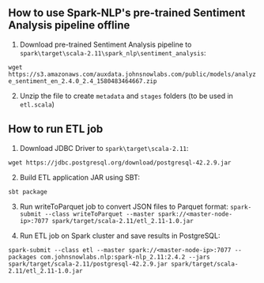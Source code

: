 ## How to use Spark-NLP's pre-trained Sentiment Analysis pipeline offline

1. Download pre-trained Sentiment Analysis pipeline to `spark\target\scala-2.11\spark_nlp\sentiment_analysis`:

`wget https://s3.amazonaws.com/auxdata.johnsnowlabs.com/public/models/analyze_sentiment_en_2.4.0_2.4_1580483464667.zip`

2. Unzip the file to create `metadata` and `stages` folders (to be used in `etl.scala`)

## How to run ETL job

1. Download JDBC Driver to `spark\target\scala-2.11`:

`wget https://jdbc.postgresql.org/download/postgresql-42.2.9.jar`

2. Build ETL application JAR using SBT:

`sbt package`

3. Run writeToParquet job to convert JSON files to Parquet format:
`spark-submit --class writeToParquet --master spark://<master-node-ip>:7077 spark/target/scala-2.11/etl_2.11-1.0.jar`

4. Run ETL job on Spark cluster and save results in PostgreSQL:

`spark-submit --class etl --master spark://<master-node-ip>:7077 --packages com.johnsnowlabs.nlp:spark-nlp_2.11:2.4.2 --jars spark/target/scala-2.11/postgresql-42.2.9.jar spark/target/scala-2.11/etl_2.11-1.0.jar`